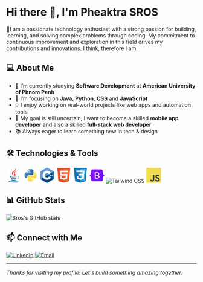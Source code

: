# Hi there 👋, I'm Pheaktra SROS
🎯I am a passionate technology enthusiast with a strong passion for building, learning, and solving complex problems through coding. My commitment to continuous improvement and exploration in this field drives my contributions and innovations. I think, therefore I am.


## 💻 About Me
- 🔭 I’m currently studying **Software Development** at **American University of Phnom Penh**
- 🌱 I’m focusing on **Java**, **Python**, **CSS** and **JavaScript**
- 💡 I enjoy working on real-world projects like web apps and automation tools
- 🎯 My goal is still uncertain, I want to become a skilled **mobile app developer** and also a skilled **full-stack web developer**
- 📚 Always eager to learn something new in tech & design

## 🛠️ Technologies & Tools

<p align="left">
  <a href="https://www.java.com/" target="_blank" style="text-decoration: none">
    <img src="https://raw.githubusercontent.com/devicons/devicon/master/icons/java/java-original.svg" alt="Java" width="40" height="40"/>
  </a>
  <a href="https://www.python.org/" target="_blank" style="text-decoration: none">
    <img src="https://raw.githubusercontent.com/devicons/devicon/master/icons/python/python-original.svg" alt="Python" width="40" height="40"/>
  </a>
  <a href="https://isocpp.org/" target="_blank" style="text-decoration: none">
    <img src="https://raw.githubusercontent.com/devicons/devicon/master/icons/cplusplus/cplusplus-original.svg" alt="C++" width="40" height="40"/>
  </a>
  <a href="https://developer.mozilla.org/en-US/docs/Web/HTML" target="_blank" style="text-decoration: none">
    <img src="https://raw.githubusercontent.com/devicons/devicon/master/icons/html5/html5-original.svg" alt="HTML5" width="40" height="40"/>
  </a>
  <a href="https://developer.mozilla.org/en-US/docs/Web/CSS" target="_blank" style="text-decoration: none">
    <img src="https://raw.githubusercontent.com/devicons/devicon/master/icons/css3/css3-original.svg" alt="CSS3" width="40" height="40"/>
  </a>
  <a href="https://getbootstrap.com/" target="_blank" style="text-decoration: none">
    <img src="https://raw.githubusercontent.com/devicons/devicon/master/icons/bootstrap/bootstrap-original.svg" alt="Bootstrap" width="40" height="40"/>
  </a>
  <a href="https://tailwindcss.com/" target="_blank" style="text-decoration: none">
    <img src="https://www.vectorlogo.zone/logos/tailwindcss/tailwindcss-icon.svg" alt="Tailwind CSS" width="40" height="40"/>
  </a>
  <a href="https://developer.mozilla.org/en-US/docs/Web/JavaScript" target="_blank" style="text-decoration: none">
    <img src="https://raw.githubusercontent.com/devicons/devicon/master/icons/javascript/javascript-original.svg" alt="JavaScript" width="40" height="40"/>
  </a>
  
</p>




## 📊 GitHub Stats

![Sros's GitHub stats](https://github-readme-stats.vercel.app/api?username=sros-pheaktra&show_icons=true&theme=github_dark)



## 📫 Connect with Me

[![LinkedIn](https://img.shields.io/badge/LinkedIn-blue?style=for-the-badge&logo=linkedin&logoColor=white)]([https://www.linkedin.com/in/YOUR-LINK](https://www.linkedin.com/in/pheaktra-sros-6a8ab7373/))
[![Email](https://img.shields.io/badge/Email-D14836?style=for-the-badge&logo=gmail&logoColor=white)](mailto:pheaktrasors.devl@gmail.com)

---

_Thanks for visiting my profile! Let's build something amazing together._
